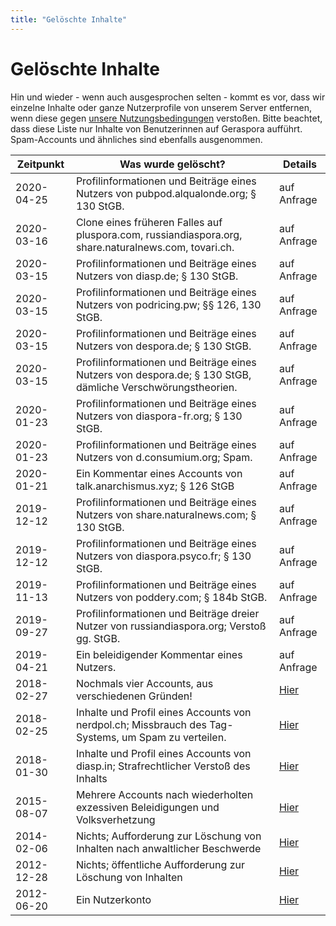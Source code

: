 ```yaml
---
title: "Gelöschte Inhalte"
---
```


# Gelöschte Inhalte

Hin und wieder - wenn auch ausgesprochen selten - kommt es vor, dass wir einzelne Inhalte oder ganze Nutzerprofile von unserem Server entfernen, wenn diese gegen [unsere Nutzungsbedingungen](/pod/legal.html) verstoßen. Bitte beachtet, dass diese Liste nur Inhalte von Benutzerinnen auf Geraspora aufführt. Spam-Accounts und ähnliches sind ebenfalls ausgenommen.

| Zeitpunkt  | Was wurde gelöscht?                                                                                        | Details                                                                 |
| ---------- | ---------------------------------------------------------------------------------------------------------- | ----------------------------------------------------------------------- |
| 2020-04-25 | Profilinformationen und Beiträge eines Nutzers von pubpod.alqualonde.org; § 130 StGB.                      | auf Anfrage                                                             |
| 2020-03-16 | Clone eines früheren Falles auf pluspora.com, russiandiaspora.org, share.naturalnews.com, tovari.ch.       | auf Anfrage                                                             |
| 2020-03-15 | Profilinformationen und Beiträge eines Nutzers von diasp.de; § 130 StGB.                                   | auf Anfrage                                                             |
| 2020-03-15 | Profilinformationen und Beiträge eines Nutzers von podricing.pw; §§ 126, 130 StGB.                         | auf Anfrage                                                             |
| 2020-03-15 | Profilinformationen und Beiträge eines Nutzers von despora.de; § 130 StGB.                                 | auf Anfrage                                                             |
| 2020-03-15 | Profilinformationen und Beiträge eines Nutzers von despora.de; § 130 StGB, dämliche Verschwörungstheorien. | auf Anfrage                                                             |
| 2020-01-23 | Profilinformationen und Beiträge eines Nutzers von diaspora-fr.org; § 130 StGB.                            | auf Anfrage                                                             |
| 2020-01-23 | Profilinformationen und Beiträge eines Nutzers von d.consumium.org; Spam.                                  | auf Anfrage                                                             |
| 2020-01-21 | Ein Kommentar eines Accounts von talk.anarchismus.xyz; § 126 StGB                                          | auf Anfrage                                                             |
| 2019-12-12 | Profilinformationen und Beiträge eines Nutzers von share.naturalnews.com; § 130 StGB.                      | auf Anfrage                                                             |
| 2019-12-12 | Profilinformationen und Beiträge eines Nutzers von diaspora.psyco.fr; § 130 StGB.                          | auf Anfrage                                                             |
| 2019-11-13 | Profilinformationen und Beiträge eines Nutzers von poddery.com; § 184b StGB.                               | auf Anfrage                                                             |
| 2019-09-27 | Profilinformationen und Beiträge dreier Nutzer von russiandiaspora.org; Verstoß gg. StGB.                  | auf Anfrage                                                             |
| 2019-04-21 | Ein beleidigender Kommentar eines Nutzers.                                                                 | auf Anfrage                                                             |
| 2018-02-27 | Nochmals vier Accounts, aus verschiedenen Gründen!                                                         | [Hier](https://pod.geraspora.de/posts/1e3e7030fded01351cd2101b0e8ace24) |
| 2018-02-25 | Inhalte und Profil eines Accounts von nerdpol.ch; Missbrauch des Tag-Systems, um Spam zu verteilen.        | [Hier](https://pod.geraspora.de/posts/0f590fb0fc0501351cb0101b0e8ace24) |
| 2018-01-30 | Inhalte und Profil eines Accounts von diasp.in; Strafrechtlicher Verstoß des Inhalts                       | [Hier](https://pod.geraspora.de/posts/f0677280e7df01351c80101b0e8ace24) |
| 2015-08-07 | Mehrere Accounts nach wiederholten exzessiven Beleidigungen und Volksverhetzung                            | [Hier](https://pod.geraspora.de/posts/8fdc0e801f15013370b34860008dbc6c) |
| 2014-02-06 | Nichts; Aufforderung zur Löschung von Inhalten nach anwaltlicher Beschwerde                                | [Hier](https://pod.geraspora.de/posts/0f1831ced85b2f86)                 |
| 2012-12-28 | Nichts; öffentliche Aufforderung zur Löschung von Inhalten                                                 | [Hier](https://pod.geraspora.de/posts/39b97b38d96cf9a7)                 |
| 2012-06-20 | Ein Nutzerkonto                                                                                            | [Hier](https://pod.geraspora.de/posts/e6c76c0a017a09b6)                 |
